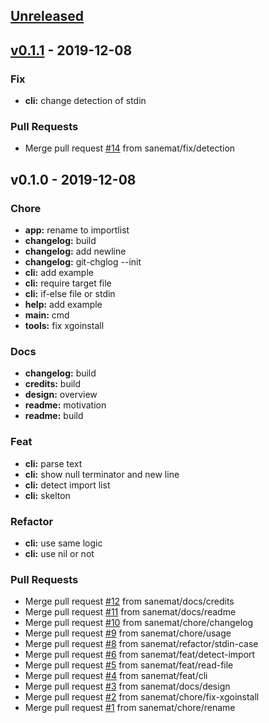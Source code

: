 <a name="unreleased"></a>
## [Unreleased]


<a name="v0.1.1"></a>
## [v0.1.1] - 2019-12-08
### Fix
- **cli:** change detection of stdin

### Pull Requests
- Merge pull request [#14](https://github.com/sanemat/go-importlist/issues/14) from sanemat/fix/detection


<a name="v0.1.0"></a>
## v0.1.0 - 2019-12-08
### Chore
- **app:** rename to importlist
- **changelog:** build
- **changelog:** add newline
- **changelog:** git-chglog --init
- **cli:** add example
- **cli:** require target file
- **cli:** if-else file or stdin
- **help:** add example
- **main:** cmd
- **tools:** fix xgoinstall

### Docs
- **changelog:** build
- **credits:** build
- **design:** overview
- **readme:** motivation
- **readme:** build

### Feat
- **cli:** parse text
- **cli:** show null terminator and new line
- **cli:** detect import list
- **cli:** skelton

### Refactor
- **cli:** use same logic
- **cli:** use nil or not

### Pull Requests
- Merge pull request [#12](https://github.com/sanemat/go-importlist/issues/12) from sanemat/docs/credits
- Merge pull request [#11](https://github.com/sanemat/go-importlist/issues/11) from sanemat/docs/readme
- Merge pull request [#10](https://github.com/sanemat/go-importlist/issues/10) from sanemat/chore/changelog
- Merge pull request [#9](https://github.com/sanemat/go-importlist/issues/9) from sanemat/chore/usage
- Merge pull request [#8](https://github.com/sanemat/go-importlist/issues/8) from sanemat/refactor/stdin-case
- Merge pull request [#6](https://github.com/sanemat/go-importlist/issues/6) from sanemat/feat/detect-import
- Merge pull request [#5](https://github.com/sanemat/go-importlist/issues/5) from sanemat/feat/read-file
- Merge pull request [#4](https://github.com/sanemat/go-importlist/issues/4) from sanemat/feat/cli
- Merge pull request [#3](https://github.com/sanemat/go-importlist/issues/3) from sanemat/docs/design
- Merge pull request [#2](https://github.com/sanemat/go-importlist/issues/2) from sanemat/chore/fix-xgoinstall
- Merge pull request [#1](https://github.com/sanemat/go-importlist/issues/1) from sanemat/chore/rename


[Unreleased]: https://github.com/sanemat/go-importlist/compare/v0.1.1...HEAD
[v0.1.1]: https://github.com/sanemat/go-importlist/compare/v0.1.0...v0.1.1
